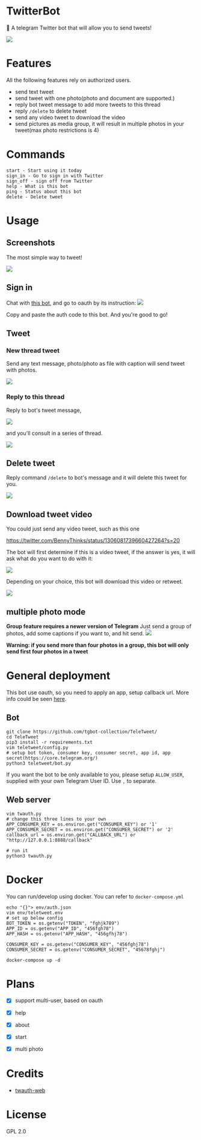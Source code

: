 # TwitterBot
🦉 A telegram Twitter bot that will allow you to send tweets!

![](assets/announcement.png)

# Features
All the following features rely on authorized users.
* send text tweet
* send tweet with one photo(photo and document are supported.)
* reply bot tweet message to add more tweets to this thread
* reply `/delete` to delete tweet
* send any video tweet to download the video
* send pictures as media group, it will result in multiple photos in your tweet(max photo restrictions is 4)

# Commands
```
start - Start using it today
sign_in - Go to sign in with Twitter
sign_off - sign off from Twitter
help - What is this bot
ping - Status about this bot
delete - Delete tweet
```

# Usage
## Screenshots
The most simple way to tweet!

![](assets/tweet.png)
## Sign in

Chat with [this bot](https://t.me/tele_tweetbot), and go to oauth by its instruction:
![](assets/intro.png)

Copy and paste the auth code to this bot. And you're good to go!
## Tweet
### New thread tweet
Send any text message, photo/photo as file with caption will send tweet with photos.

![](assets/tweet_web.png)
### Reply to this thread
Reply to bot's tweet message,

![](assets/thread-bot.png)

and you'll consult in a series of thread.

![](assets/thread-web.png)
## Delete tweet
Reply command `/delete` to bot's message and it will delete this tweet for you.

![](assets/delete.png)

## Download tweet video
You could just send any video tweet, such as this one 

https://twitter.com/BennyThinks/status/1306081739660427264?s=20

The bot will first determine if this is a video tweet, if the answer is yes, 
it will ask what do you want to do with it:

![](assets/download_or_tweet.png)

Depending on your choice, this bot will download this video or retweet.

![](assets/video_choice.png)

## multiple photo mode
**Group feature requires a newer version of Telegram**
Just send a group of photos, add some captions if you want to, and hit send.
![](assets/multi_photo.jpg)

**Warning: if you send more than four photos in a group, this bot will only send first four photos in a tweet**


# General deployment
This bot use oauth, so you need to apply an app, setup callback url.
More info could be seen [here](https://github.com/twitterdev/twauth-web).

## Bot
```shell script
git clone https://github.com/tgbot-collection/TeleTweet/
cd TeleTweet
pip3 install -r requirements.txt
vim teletweet/config.py
# setup bot token, consumer key, consumer secret, app id, app secret(https://core.telegram.org/)
python3 teletweet/bot.py
```
If you want the bot to be only available to you, please setup `ALLOW_USER`, supplied with your own Telegram User ID.
Use `,` to separate.

## Web server
```shell script
vim twauth.py
# change this three lines to your own
APP_CONSUMER_KEY = os.environ.get("CONSUMER_KEY") or '1'
APP_CONSUMER_SECRET = os.environ.get("CONSUMER_SECRET") or '2'
callback_url = os.environ.get("CALLBACK_URL") or "http://127.0.0.1:8888/callback"

# run it
python3 twauth.py
```

# Docker
You can run/develop using docker. You can refer to `docker-compose.yml`
```shell
echo "{}"> env/auth.json
vim env/teletweet.env
# set up below config
BOT_TOKEN = os.getenv("TOKEN", "fghjk789")
APP_ID = os.getenv("APP_ID", "456fgh78")
APP_HASH = os.getenv("APP_HASH", "456gfhj78")

CONSUMER_KEY = os.getenv("CONSUMER_KEY", "456fghj78")
CONSUMER_SECRET = os.getenv("CONSUMER_SECRET", "45678fghj")

docker-compose up -d

```

# Plans
- [x] support multi-user, based on oauth
- [x] help
- [x] about
- [x] start
- [x] multi photo
 

# Credits
* [twauth-web](https://github.com/twitterdev/twauth-web)
 
# License
GPL 2.0
